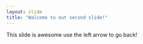 ```yaml
---
layout: slide
title: "Walcome to out second slide!"
---
```

This slide is awesome
use the left arrow to go back!
